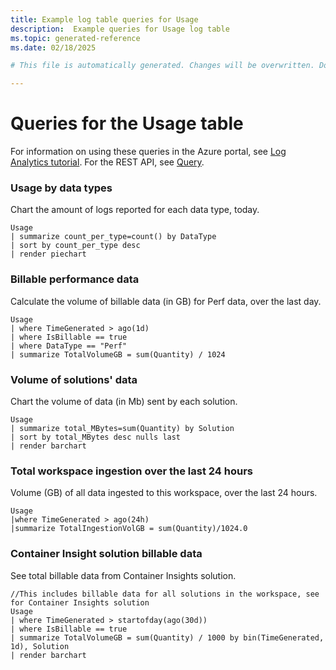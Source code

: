 ```yaml
---
title: Example log table queries for Usage
description:  Example queries for Usage log table
ms.topic: generated-reference
ms.date: 02/18/2025

# This file is automatically generated. Changes will be overwritten. Do not change this file directly. 

---
```


# Queries for the Usage table

For information on using these queries in the Azure portal, see [Log Analytics tutorial](/azure/azure-monitor/logs/log-analytics-tutorial). For the REST API, see [Query](/rest/api/loganalytics/query).


### Usage by data types  


Chart the amount of logs reported for each data type, today.  

```query
Usage
| summarize count_per_type=count() by DataType
| sort by count_per_type desc
| render piechart
```



### Billable performance data  


Calculate the volume of billable data (in GB) for Perf data, over the last day.  

```query
Usage
| where TimeGenerated > ago(1d)
| where IsBillable == true
| where DataType == "Perf"
| summarize TotalVolumeGB = sum(Quantity) / 1024
```



### Volume of solutions' data  


Chart the volume of data (in Mb) sent by each solution.  

```query
Usage
| summarize total_MBytes=sum(Quantity) by Solution
| sort by total_MBytes desc nulls last
| render barchart
```



### Total workspace ingestion over the last 24 hours  


Volume (GB) of all data ingested to this workspace, over the last 24 hours.  

```query
Usage
|where TimeGenerated > ago(24h)
|summarize TotalIngestionVolGB = sum(Quantity)/1024.0
```



### Container Insight solution billable data  


See total billable data from Container Insights solution.  

```query
//This includes billable data for all solutions in the workspace, see for Container Insights solution
Usage
| where TimeGenerated > startofday(ago(30d))
| where IsBillable == true
| summarize TotalVolumeGB = sum(Quantity) / 1000 by bin(TimeGenerated, 1d), Solution
| render barchart
```

